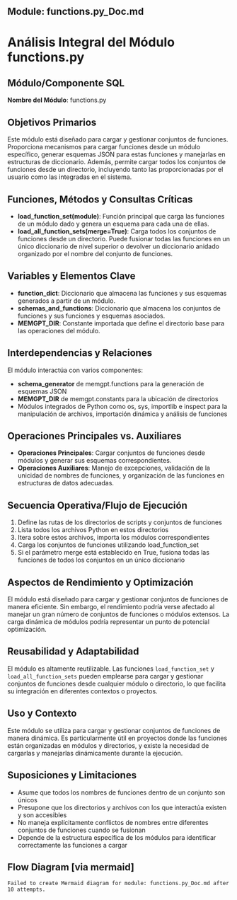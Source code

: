 ## Module: functions.py_Doc.md

# Análisis Integral del Módulo functions.py

## Módulo/Componente SQL
**Nombre del Módulo**: functions.py

## Objetivos Primarios
Este módulo está diseñado para cargar y gestionar conjuntos de funciones. Proporciona mecanismos para cargar funciones desde un módulo específico, generar esquemas JSON para estas funciones y manejarlas en estructuras de diccionario. Además, permite cargar todos los conjuntos de funciones desde un directorio, incluyendo tanto las proporcionadas por el usuario como las integradas en el sistema.

## Funciones, Métodos y Consultas Críticas
- **load_function_set(module)**: Función principal que carga las funciones de un módulo dado y genera un esquema para cada una de ellas.
- **load_all_function_sets(merge=True)**: Carga todos los conjuntos de funciones desde un directorio. Puede fusionar todas las funciones en un único diccionario de nivel superior o devolver un diccionario anidado organizado por el nombre del conjunto de funciones.

## Variables y Elementos Clave
- **function_dict**: Diccionario que almacena las funciones y sus esquemas generados a partir de un módulo.
- **schemas_and_functions**: Diccionario que almacena los conjuntos de funciones y sus funciones y esquemas asociados.
- **MEMGPT_DIR**: Constante importada que define el directorio base para las operaciones del módulo.

## Interdependencias y Relaciones
El módulo interactúa con varios componentes:
- **schema_generator** de memgpt.functions para la generación de esquemas JSON
- **MEMGPT_DIR** de memgpt.constants para la ubicación de directorios
- Módulos integrados de Python como os, sys, importlib e inspect para la manipulación de archivos, importación dinámica y análisis de funciones

## Operaciones Principales vs. Auxiliares
- **Operaciones Principales**: Cargar conjuntos de funciones desde módulos y generar sus esquemas correspondientes.
- **Operaciones Auxiliares**: Manejo de excepciones, validación de la unicidad de nombres de funciones, y organización de las funciones en estructuras de datos adecuadas.

## Secuencia Operativa/Flujo de Ejecución
1. Define las rutas de los directorios de scripts y conjuntos de funciones
2. Lista todos los archivos Python en estos directorios
3. Itera sobre estos archivos, importa los módulos correspondientes
4. Carga los conjuntos de funciones utilizando load_function_set
5. Si el parámetro merge está establecido en True, fusiona todas las funciones de todos los conjuntos en un único diccionario

## Aspectos de Rendimiento y Optimización
El módulo está diseñado para cargar y gestionar conjuntos de funciones de manera eficiente. Sin embargo, el rendimiento podría verse afectado al manejar un gran número de conjuntos de funciones o módulos extensos. La carga dinámica de módulos podría representar un punto de potencial optimización.

## Reusabilidad y Adaptabilidad
El módulo es altamente reutilizable. Las funciones `load_function_set` y `load_all_function_sets` pueden emplearse para cargar y gestionar conjuntos de funciones desde cualquier módulo o directorio, lo que facilita su integración en diferentes contextos o proyectos.

## Uso y Contexto
Este módulo se utiliza para cargar y gestionar conjuntos de funciones de manera dinámica. Es particularmente útil en proyectos donde las funciones están organizadas en módulos y directorios, y existe la necesidad de cargarlas y manejarlas dinámicamente durante la ejecución.

## Suposiciones y Limitaciones
- Asume que todos los nombres de funciones dentro de un conjunto son únicos
- Presupone que los directorios y archivos con los que interactúa existen y son accesibles
- No maneja explícitamente conflictos de nombres entre diferentes conjuntos de funciones cuando se fusionan
- Depende de la estructura específica de los módulos para identificar correctamente las funciones a cargar
## Flow Diagram [via mermaid]
```mermaid
Failed to create Mermaid diagram for module: functions.py_Doc.md after 10 attempts.
```
